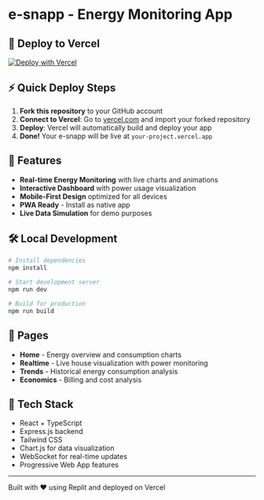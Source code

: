 # e-snapp - Energy Monitoring App

## 🚀 Deploy to Vercel

[![Deploy with Vercel](https://vercel.com/button)](https://vercel.com/new/clone?repository-url=https://github.com/your-username/e-snapp)

## ⚡ Quick Deploy Steps

1. **Fork this repository** to your GitHub account
2. **Connect to Vercel**: Go to [vercel.com](https://vercel.com) and import your forked repository
3. **Deploy**: Vercel will automatically build and deploy your app
4. **Done!** Your e-snapp will be live at `your-project.vercel.app`

## 🌟 Features

- **Real-time Energy Monitoring** with live charts and animations
- **Interactive Dashboard** with power usage visualization
- **Mobile-First Design** optimized for all devices
- **PWA Ready** - Install as native app
- **Live Data Simulation** for demo purposes

## 🛠️ Local Development

```bash
# Install dependencies
npm install

# Start development server
npm run dev

# Build for production
npm run build
```

## 📱 Pages

- **Home** - Energy overview and consumption charts
- **Realtime** - Live house visualization with power monitoring
- **Trends** - Historical energy consumption analysis
- **Economics** - Billing and cost analysis

## 🎯 Tech Stack

- React + TypeScript
- Express.js backend
- Tailwind CSS
- Chart.js for data visualization
- WebSocket for real-time updates
- Progressive Web App features

---

Built with ❤️ using Replit and deployed on Vercel